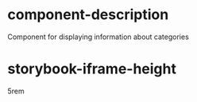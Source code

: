 # component-description
Component for displaying information about categories

# storybook-iframe-height
5rem
